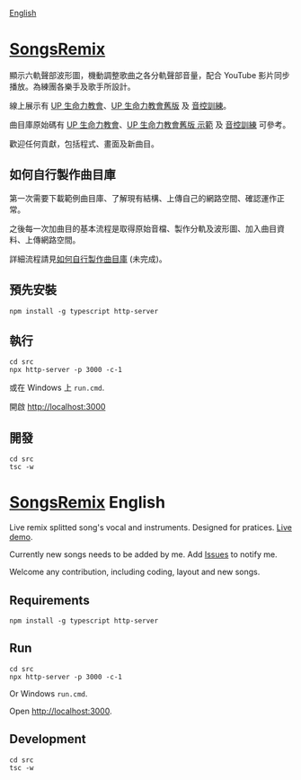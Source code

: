 [English](#songsremix-english)

# [SongsRemix](https://christorng.github.io/SongsRemix/src/)

顯示六軌聲部波形圖，機動調整歌曲之各分軌聲部音量，配合 YouTube 影片同步播放。為練團各樂手及歌手所設計。

線上展示有 [UP 生命力教會](https://christorng.github.io/UpLifeSongs/)、[UP 生命力教會舊版](https://christorng.github.io/UpLifeSongsBackup/) 及 [音控訓練](https://christorng.github.io/AudioLeadershipSongs/)。

曲目庫原始碼有 [UP 生命力教會](https://github.com/ChrisTorng/UpLifeSongs)、[UP 生命力教會舊版 示範](https://github.com/ChrisTorng/UpLifeSongsBackup/) 及 [音控訓練](https://github.com/ChrisTorng/AudioLeadershipSongs) 可參考。

歡迎任何貢獻，包括程式、畫面及新曲目。

## 如何自行製作曲目庫

第一次需要下載範例曲目庫、了解現有結構、上傳自己的網路空間、確認運作正常。

之後每一次加曲目的基本流程是取得原始音檔、製作分軌及波形圖、加入曲目資料、上傳網路空間。

詳細流程請見[如何自行製作曲目庫](HowTo_zht.md) (未完成)。

## 預先安裝
```
npm install -g typescript http-server
```

## 執行
```
cd src
npx http-server -p 3000 -c-1
```
或在 Windows 上 `run.cmd`.

開啟 [http://localhost:3000](http://localhost:3000)

## 開發
```
cd src
tsc -w
```

# [SongsRemix](https://christorng.github.io/SongsRemix/src/) English

Live remix splitted song's vocal and instruments. Designed for pratices. [Live demo](https://christorng.github.io/SongsRemix/src/).

Currently new songs needs to be added by me. Add [Issues](https://github.com/ChrisTorng/SongsRemix/issues) to notify me.

Welcome any contribution, including coding, layout and new songs.

## Requirements
```
npm install -g typescript http-server
```

## Run
```
cd src
npx http-server -p 3000 -c-1
```
Or Windows `run.cmd`.

Open [http://localhost:3000](http://localhost:3000).

## Development
```
cd src
tsc -w
```